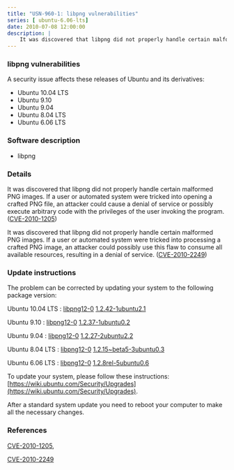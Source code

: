 ```yaml
---
title: "USN-960-1: libpng vulnerabilities"
series: [ ubuntu-6.06-lts]
date: 2010-07-08 12:00:00
description: |
    It was discovered that libpng did not properly handle certain malformed PNG images. If a user or automated system were tricked into opening a crafted PNG file, an attacker could cause a denial of service or possibly execute arbitrary code with the privileges of the user invoking the program. ([CVE-2010-1205](http://people.ubuntu.com/~ubuntu-security/cve/CVE-2010-1205))
--- 
```

 
### libpng vulnerabilities

A security issue affects these releases of Ubuntu and its derivatives:

* Ubuntu 10.04 LTS
* Ubuntu 9.10
* Ubuntu 9.04
* Ubuntu 8.04 LTS
* Ubuntu 6.06 LTS

### Software description

* libpng 

### Details

It was discovered that libpng did not properly handle certain malformed PNG images. If a user or automated system were tricked into opening a crafted PNG file, an attacker could cause a denial of service or possibly execute arbitrary code with the privileges of the user invoking the program. ([CVE-2010-1205](http://people.ubuntu.com/~ubuntu-security/cve/CVE-2010-1205))

It was discovered that libpng did not properly handle certain malformed PNG images. If a user or automated system were tricked into processing a crafted PNG image, an attacker could possibly use this flaw to consume all available resources, resulting in a denial of service. ([CVE-2010-2249](http://people.ubuntu.com/~ubuntu-security/cve/CVE-2010-2249)) 

### Update instructions

The problem can be corrected by updating your system to the following package version:

Ubuntu 10.04 LTS
 : [libpng12-0](https://launchpad.net/ubuntu/+source/libpng) <span> [1.2.42-1ubuntu2.1](https://launchpad.net/ubuntu/+source/libpng/1.2.42-1ubuntu2.1) </span> 

Ubuntu 9.10
 : [libpng12-0](https://launchpad.net/ubuntu/+source/libpng) <span> [1.2.37-1ubuntu0.2](https://launchpad.net/ubuntu/+source/libpng/1.2.37-1ubuntu0.2) </span> 

Ubuntu 9.04
 : [libpng12-0](https://launchpad.net/ubuntu/+source/libpng) <span> [1.2.27-2ubuntu2.2](https://launchpad.net/ubuntu/+source/libpng/1.2.27-2ubuntu2.2) </span> 

Ubuntu 8.04 LTS
 : [libpng12-0](https://launchpad.net/ubuntu/+source/libpng) <span> [1.2.15~beta5-3ubuntu0.3](https://launchpad.net/ubuntu/+source/libpng/1.2.15~beta5-3ubuntu0.3) </span> 

Ubuntu 6.06 LTS
 : [libpng12-0](https://launchpad.net/ubuntu/+source/libpng) <span> [1.2.8rel-5ubuntu0.6](https://launchpad.net/ubuntu/+source/libpng/1.2.8rel-5ubuntu0.6) </span> 

To update your system, please follow these instructions: [https://wiki.ubuntu.com/Security/Upgrades](https://wiki.ubuntu.com/Security/Upgrades).

After a standard system update you need to reboot your computer to make all the necessary changes. 

### References

 [CVE-2010-1205](http://people.ubuntu.com/~ubuntu-security/cve/CVE-2010-1205), 

 [CVE-2010-2249](http://people.ubuntu.com/~ubuntu-security/cve/CVE-2010-2249)
 

